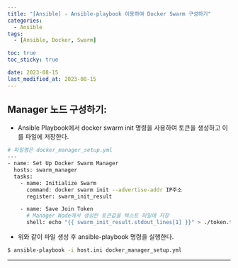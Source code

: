 ```yaml
---
title: "[Ansible] - Ansible-playbook 이용하여 Docker Swarm 구성하기"
categories:
  - Ansible
tags:
  - [Ansible, Docker, Swarm]

toc: true
toc_sticky: true

date: 2023-08-15
last_modified_at: 2023-08-15
---
```


## Manager 노드 구성하기:
- Ansible Playbook에서 docker swarm init 명령을 사용하여 토큰을 생성하고 이를 파일에 저장한다.

```bash
# 파일명은 docker_manager_setup.yml
---
- name: Set Up Docker Swarm Manager
  hosts: swarm_manager
  tasks:
    - name: Initialize Swarm
      command: docker swarm init --advertise-addr IP주소
      register: swarm_init_result

    - name: Save Join Token
      # Manager Node에서 생성한 토큰값을 텍스트 파일에 저장
      shell: echo "{{ swarm_init_result.stdout_lines[1] }}" > ./token.txt
```

- 위와 같이 파일 생성 후 ansible-playbook 명령을 실행한다.
```bash
$ ansible-playbook -i host.ini docker_manager_setup.yml
```

* * *